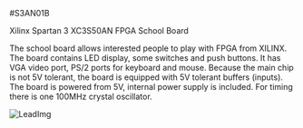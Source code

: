 <!--- PrjInfo ---> <!--- Please remove this line after manually editing --->
<!--- 00a56be08b96043df9e37d6aff7b6990 --->
<!--- Created:20170112-18:22: ---> 
<!--- Author:Mlab: ---> 
<!--- AuthorEmail:mlab@mlab.cz: ---> 
<!--- Tags:imported: ---> 
<!--- Ust:None: ---> 
<!--- Name:S3AN01B: --->
#S3AN01B 
<!--- LongName --->
Xilinx Spartan 3 XC3S50AN FPGA School Board
<!--- ELongName ---> 

<!--- Lead --->
The school board allows interested people to play with FPGA
  from XILINX. The board contains LED display, some switches
  and push buttons. It has VGA video port, PS/2 ports for
  keyboard and mouse. Because the main chip is not 5V tolerant,
  the board is equipped with 5V tolerant buffers (inputs).
  The board is powered from 5V, internal power supply is included.
  For timing there is one 100MHz crystal oscillator.
<!--- ELead ---> 

![LeadImg](S3AN01B_Top_Small.jpg) 


​
​
<!--- Description --->
<!--- EDescription --->
<!--- Content --->
<!--- EContent --->
            